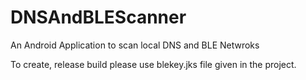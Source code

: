 # DNSAndBLEScanner
An Android Application to scan local DNS and BLE Netwroks

To create, release build please use blekey.jks file given in the project.
